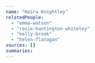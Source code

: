 ```yaml
---
name: "Keira Knightley"
relatedPeople:
  - "emma-watson"
  - "rosie-huntington-whiteley"
  - "kelly-brook"
  - "helen-flanagan"
sources: []
summaries:
---
```



